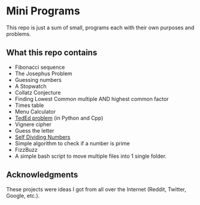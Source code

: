 # Mini Programs
This repo is just a sum of small, programs each with their own purposes and problems.

## What this repo contains

 * Fibonacci sequence
 * The Josephus Problem 
 * Guessing numbers
 * A Stopwatch
 * Collatz Conjecture
 * Finding Lowest Common multiple AND highest common factor
 * Times table
 * Menu Calculator
 * [TedEd problem](https://www.youtube.com/watch?v=c18GjbnZXMw) (in Python and Cpp)
 * Vignere cipher
 * Guess the letter
 * [Self Dividing Numbers](https://leetcode.com/problems/self-dividing-numbers/description/)
 * Simple algorithm to check if a number is prime
 * FizzBuzz
 * A simple bash script to move multiple files into 1 single folder.

## Acknowledgments

These projects were ideas I got from all over the Internet (Reddit, Twitter, Google, etc.).
